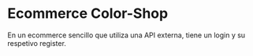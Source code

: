 # Ecommerce Color-Shop
En un ecommerce sencillo que utiliza una API externa, tiene un login y su respetivo register.

